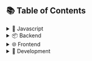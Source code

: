 
## 📚 Table of Contents



<details>
<summary> 📃 Javascript</summary>

* [Array and Object methods](javascript/arrays.md)
* [Interview Questions](javascript/interview_questions.md)
* [DOM API](javascript/DOM.md)
* [Regular Expressions](javascript/regex.md)
* [Operators](javascript/operators.md)
</details>

<details>
<summary> 📦 Backend</summary>

* [Node](backend/node.md)
* [Express](backend/express.md)
* [MongoDB](backend/mongodb.pdf)
  </details>

<details>
<summary> 🌐 Frontend</summary>

* [React and Redux](frontend/react_and_redux.pdf)
* [HTML](frontend/html.md)
* [CSS](frontend/css.md)
</details>

<details>
<summary> 🔧 Development </summary>

* [Command Line](development/command_line.md)
* [Design Patterns](development/design_patterns.pdf)
* [Git](development/git.pdf)
* [Testing with Jest](development/testing.md)
  </details>
